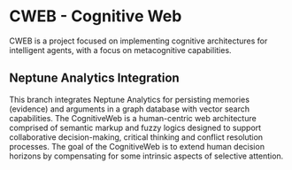 # CWEB - Cognitive Web

CWEB is a project focused on implementing cognitive architectures for intelligent agents, with a focus on metacognitive capabilities.

## Neptune Analytics Integration

This branch integrates Neptune Analytics for persisting memories (evidence) and arguments in a graph database with vector search capabilities.
The CognitiveWeb is a human-centric web architecture comprised of semantic markup and fuzzy logics designed to support collaborative decision-making, critical thinking and conflict resolution processes. The goal of the CognitiveWeb is to extend human decision horizons by compensating for some intrinsic aspects of selective attention.
